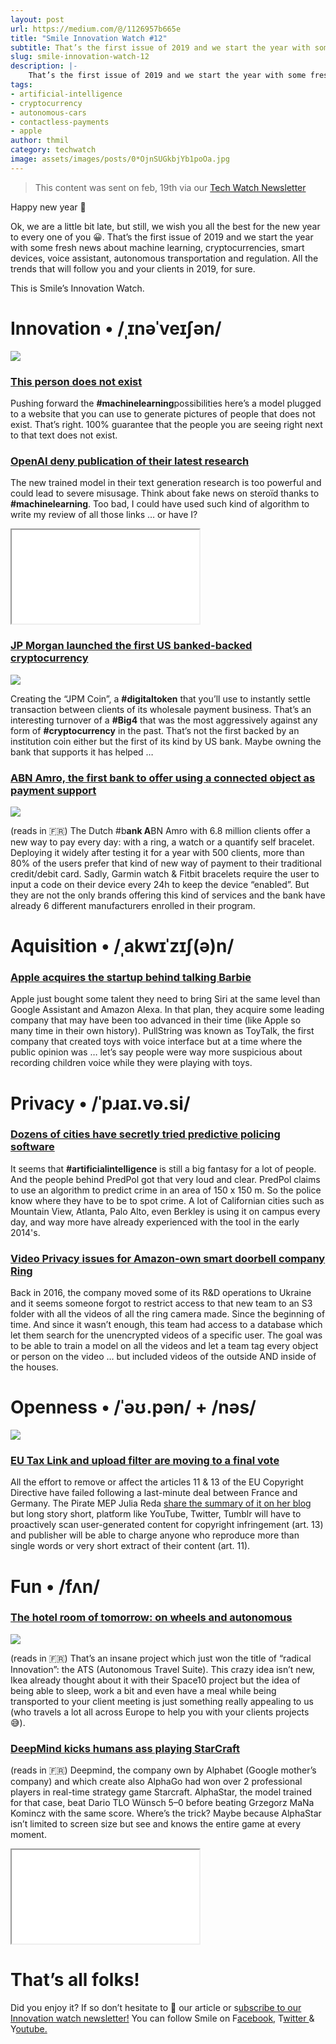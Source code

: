 ```yaml
---
layout: post
url: https://medium.com/@/1126957b665e
title: "Smile Innovation Watch #12"
subtitle: That’s the first issue of 2019 and we start the year with some fresh news about machine learning, cryptocurrencies, smart devices, voice …
slug: smile-innovation-watch-12
description: |-
    That’s the first issue of 2019 and we start the year with some fresh news about machine learning, cryptocurrencies, smart devices, voice assistant, autonomous transportation and regulation.
tags:
- artificial-intelligence
- cryptocurrency
- autonomous-cars
- contactless-payments
- apple
author: thmil
category: techwatch
image: assets/images/posts/0*OjnSUGkbjYb1poOa.jpg
---
```


> This content was sent on feb, 19th via our [Tech Watch Newsletter](https://mailchi.mp/c414f1508567/techwatch)

Happy new year 🥳

Ok, we are a little bit late, but still, we wish you all the best for the new year to every one of you 😀. That’s the first issue of 2019 and we start the year with some fresh news about machine learning, cryptocurrencies, smart devices, voice assistant, autonomous transportation and regulation. All the trends that will follow you and your clients in 2019, for sure.

This is Smile’s Innovation Watch.

# Innovation • /ˌɪnəˈveɪʃən/

![](/assets/images/posts/0*OjnSUGkbjYb1poOa.jpg)

### [This person does not exist](https://thispersondoesnotexist.com/)

Pushing forward the **#machinelearning**possibilities here’s a model plugged to a website that you can use to generate pictures of people that does not exist. That’s right. 100% guarantee that the people you are seeing right next to that text does not exist.

### [OpenAI deny publication of their latest research](https://www.theguardian.com/technology/2019/feb/14/elon-musk-backed-ai-writes-convincing-news-fiction)

The new trained model in their text generation research is too powerful and could lead to severe misusage. Think about fake news on steroïd thanks to **#machinelearning**. Too bad, I could have used such kind of algorithm to write my review of all those links … or have I?

<iframe src="/assets/images/posts/ef3090bc6efcc22d419633b6409bc54b.html"></iframe>

### [JP Morgan launched the first US banked-backed cryptocurrency](https://www.cnbc.com/2019/02/13/jp-morgan-is-rolling-out-the-first-us-bank-backed-cryptocurrency-to-transform-payments--.html)

![](/assets/images/posts/0*a6PYyoe4Ck997C-V.jpg)

Creating the “JPM Coin”, a **#digitaltoken** that you’ll use to instantly settle transaction between clients of its wholesale payment business. That’s an interesting turnover of a **#Big4** that was the most aggressively against any form of **#cryptocurrency** in the past. That’s not the first backed by an institution coin either but the first of its kind by US bank. Maybe owning the bank that supports it has helped …

### [ABN Amro, the first bank to offer using a connected object as payment support](http://www.larevuedudigital.com/abn-amro-premiere-banque-a-proposer-lusage-des-objets-de-paiement-sans-contact/)

![](/assets/images/posts/0*fxk6QJe3xC5lgbgA.jpg)

(reads in 🇫🇷) The Dutch #b**ank A**BN Amro with 6.8 million clients offer a new way to pay every day: with a ring, a watch or a quantify self bracelet. Deploying it widely after testing it for a year with 500 clients, more than 80% of the users prefer that kind of new way of payment to their traditional credit/debit card. Sadly, Garmin watch & Fitbit bracelets require the user to input a code on their device every 24h to keep the device “enabled”. But they are not the only brands offering this kind of services and the bank have already 6 different manufacturers enrolled in their program.

# Aquisition • /ˌakwɪˈzɪʃ(ə)n/

### [Apple acquires the startup behind talking Barbie](https://techcrunch.com/2019/02/15/apple-buys-pullstring-toytalk/)

Apple just bought some talent they need to bring Siri at the same level than Google Assistant and Amazon Alexa. In that plan, they acquire some leading company that may have been too advanced in their time (like Apple so many time in their own history). PullString was known as ToyTalk, the first company that created toys with voice interface but at a time where the public opinion was … let’s say people were way more suspicious about recording children voice while they were playing with toys.

# Privacy • /ˈpɹaɪ.və.si/

### [Dozens of cities have secretly tried predictive policing software](https://motherboard.vice.com/en_us/article/d3m7jq/dozens-of-cities-have-secretly-experimented-with-predictive-policing-software)

It seems that **#artificialintelligence** is still a big fantasy for a lot of people. And the people behind PredPol got that very loud and clear. PredPol claims to use an algorithm to predict crime in an area of 150 x 150 m. So the police know where they have to be to spot crime. A lot of Californian cities such as Mountain View, Atlanta, Palo Alto, even Berkley is using it on campus every day, and way more have already experienced with the tool in the early 2014's.

### [Video Privacy issues for Amazon-own smart doorbell company Ring](https://techcrunch.com/2019/01/10/amazon-ring-privacy-concerns/)

Back in 2016, the company moved some of its R&D operations to Ukraine and it seems someone forgot to restrict access to that new team to an S3 folder with all the videos of all the ring camera made. Since the beginning of time. And since it wasn’t enough, this team had access to a database which let them search for the unencrypted videos of a specific user. The goal was to be able to train a model on all the videos and let a team tag every object or person on the video … but included videos of the outside AND inside of the houses.

# Openness • /ˈəʊ.pən/ + /nəs/

![](/assets/images/posts/0*FWNOzQ2ki3J0XEw8.jpg)

### [EU Tax Link and upload filter are moving to a final vote](https://www.theverge.com/2019/2/13/18223815/eu-copyright-directive-article-11-13-trilogues-finished-final-vote-parliament)

All the effort to remove or affect the articles 11 & 13 of the EU Copyright Directive have failed following a last-minute deal between France and Germany. The Pirate MEP Julia Reda [share the summary of it on her blog](https://juliareda.eu/2019/02/eu-copyright-final-text/) but long story short, platform like YouTube, Twitter, Tumblr will have to proactively scan user-generated content for copyright infringement (art. 13) and publisher will be able to charge anyone who reproduce more than single words or very short extract of their content (art. 11).

# Fun • /fʌn/

### [The hotel room of tomorrow: on wheels and autonomous](https://siecledigital.fr/2019/01/02/hotel-futur-autonome-sur-roues/)

![](/assets/images/posts/0*vLueBBOIBqGwH0nx.jpg)

(reads in 🇫🇷) That’s an insane project which just won the title of “radical Innovation”: the ATS (Autonomous Travel Suite). This crazy idea isn’t new, Ikea already thought about it with their Space10 project but the idea of being able to sleep, work a bit and even have a meal while being transported to your client meeting is just something really appealing to us (who travels a lot all across Europe to help you with your clients projects 😅).

### [DeepMind kicks humans ass playing StarCraft](https://www.lesechos.fr/intelligence-artificielle/cercle-ia/0600580215960-intelligence-artificielle-deepmind-terrasse-les-humains-a-starcraft-ii-2239486.php)

(reads in 🇫🇷) Deepmind, the company own by Alphabet (Google mother’s company) and which create also AlphaGo had won over 2 professional players in real-time strategy game Starcraft. AlphaStar, the model trained for that case, beat Dario TLO Wünsch 5–0 before beating Grzegorz MaNa Komincz with the same score. Where’s the trick? Maybe because AlphaStar isn’t limited to screen size but see and knows the entire game at every moment.

<iframe src="/assets/images/posts/c753d51087042ba1d477b544013a98f8.html"></iframe>

# That’s all folks!

Did you enjoy it? If so don’t hesitate to 👏 our article or s[ubscribe to our Innovation watch newsletter!](https://mailchi.mp/c414f1508567/techwatch)
You can follow Smile on F[acebook,](https://www.facebook.com/smileopensource) T[witter ](https://www.twitter.com/GroupeSmile)& Y[outube.](http://www.youtube.com/user/SmileOpenSource)


